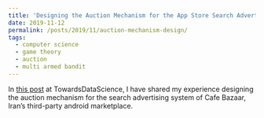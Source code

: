 ```yaml
---
title: 'Designing the Auction Mechanism for the App Store Search Advertising System'
date: 2019-11-12
permalink: /posts/2019/11/auction-mechanism-design/
tags:
  - computer science
  - game theory
  - auction
  - multi armed bandit
---
```


In [this post](https://towardsdatascience.com/designing-the-auction-mechanism-for-the-app-store-search-advertising-system-4aae53ce9e32) at TowardsDataScience, I have shared my experience designing the auction mechanism for the search advertising system of Cafe Bazaar, Iran’s third-party android marketplace.

<!-- (https://towardsdatascience.com/) -->
